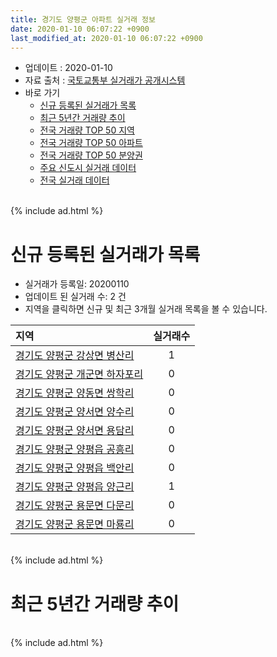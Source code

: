 ```yaml
---
title: 경기도 양평군 아파트 실거래 정보
date: 2020-01-10 06:07:22 +0900
last_modified_at: 2020-01-10 06:07:22 +0900
---
```


* 업데이트 : 2020-01-10
* 자료 출처 : [국토교통부 실거래가 공개시스템](http://rt.molit.go.kr)
* 바로 가기
    * [신규 등록된 실거래가 목록](#신규-등록된-실거래가-목록)
    * [최근 5년간 거래량 추이](#최근-5년간-거래량-추이)
    * [전국 거래량 TOP 50 지역](https://inasie.github.io/apt-trade-info/최근-3개월-전국에서-가장-거래가-많이-발생한-지역)
    * [전국 거래량 TOP 50 아파트](https://inasie.github.io/apt-trade-info/최근-3개월-전국에서-가장-거래가-많이-발생한-아파트)
    * [전국 거래량 TOP 50 분양권](https://inasie.github.io/apt-trade-info/최근-3개월-전국에서-가장-거래가-많이-발생한-분양권)
    * [주요 신도시 실거래 데이터](https://inasie.github.io/apt-trade-info/주요-신도시)
    * [전국 실거래 데이터](https://inasie.github.io/apt-trade-info/전국)

<br>
{% include ad.html %}
<br>

# 신규 등록된 실거래가 목록
* 실거래가 등록일: 20200110
* 업데이트 된 실거래 수: 2 건
* 지역을 클릭하면 신규 및 최근 3개월 실거래 목록을 볼 수 있습니다.


|지역|실거래수|
|:---|:---:|
|[경기도 양평군 강상면 병산리](https://inasie.github.io/apt-trade-info/경기도-양평군-강상면-병산리)|1|
|[경기도 양평군 개군면 하자포리](https://inasie.github.io/apt-trade-info/경기도-양평군-개군면-하자포리)|0|
|[경기도 양평군 양동면 쌍학리](https://inasie.github.io/apt-trade-info/경기도-양평군-양동면-쌍학리)|0|
|[경기도 양평군 양서면 양수리](https://inasie.github.io/apt-trade-info/경기도-양평군-양서면-양수리)|0|
|[경기도 양평군 양서면 용담리](https://inasie.github.io/apt-trade-info/경기도-양평군-양서면-용담리)|0|
|[경기도 양평군 양평읍 공흥리](https://inasie.github.io/apt-trade-info/경기도-양평군-양평읍-공흥리)|0|
|[경기도 양평군 양평읍 백안리](https://inasie.github.io/apt-trade-info/경기도-양평군-양평읍-백안리)|0|
|[경기도 양평군 양평읍 양근리](https://inasie.github.io/apt-trade-info/경기도-양평군-양평읍-양근리)|1|
|[경기도 양평군 용문면 다문리](https://inasie.github.io/apt-trade-info/경기도-양평군-용문면-다문리)|0|
|[경기도 양평군 용문면 마룡리](https://inasie.github.io/apt-trade-info/경기도-양평군-용문면-마룡리)|0|


<br>
{% include ad.html %}
<br>

# 최근 5년간 거래량 추이


<div style="width:100%;">
    <canvas id="deal_progress" height="200"></canvas>
</div>

<script>
new Chart(document.getElementById("deal_progress"), {
    type: 'line',
    data: {
        labels: ['201501','201502','201503','201504','201505','201506','201507','201508','201509','201510','201511','201512','201601','201602','201603','201604','201605','201606','201607','201608','201609','201610','201611','201612','201701','201702','201703','201704','201705','201706','201707','201708','201709','201710','201711','201712','201801','201802','201803','201804','201805','201806','201807','201808','201809','201810','201811','201812','201901','201902','201903','201904','201905','201906','201907','201908','201909','201910','201911','201912','202001'],
        datasets: [{
            label: '매매',
            pointRadius: 1,
            data: [34, 29, 55, 47, 31, 45, 41, 51, 49, 51, 27, 24, 23, 33, 28, 42, 38, 34, 32, 43, 41, 50, 23, 34, 25, 38, 44, 37, 30, 39, 32, 43, 43, 38, 43, 35, 48, 44, 58, 50, 45, 36, 36, 49, 51, 46, 31, 16, 26, 27, 28, 21, 45, 37, 38, 33, 39, 45, 43, 32, 4],
            borderColor: "rgba(255, 201, 14, 1)",
            backgroundColor: "rgba(255, 201, 14, 0.5)",
            fill: false,
            lineTension: 0
        },{
            label: '전월세',
            pointRadius: 1,
            data: [39, 27, 46, 37, 28, 30, 26, 28, 21, 41, 28, 18, 26, 31, 31, 39, 30, 44, 55, 42, 30, 34, 20, 31, 38, 58, 62, 57, 55, 40, 32, 30, 40, 35, 23, 14, 24, 34, 32, 22, 25, 44, 27, 27, 29, 22, 17, 26, 31, 38, 40, 33, 29, 28, 42, 35, 29, 21, 23, 8, 1],
            borderColor: "rgba(0, 141, 185, 1)",
            backgroundColor: "rgba(0, 141, 185, 0.5)",
            fill: false,
            lineTension: 0
        }
        ]
    },
    options: {
        responsive: true,
        title: {
            display: false
        },
        tooltips: {
            mode: 'index',
            intersect: false
        },
        hover: {
            mode: 'nearest',
            intersect: true
        },
        scales: {
            xAxes: [{
                display: true,
                scaleLabel: {
                    display: true,
                    labelString: '년/월'
                }
            }],
            yAxes: [{
                display: true,
                ticks: {
                    suggestedMin: 0,
                },
                scaleLabel: {
                    display: true,
                    labelString: '실거래 수'
                }
            }]
        }
    }
});

</script>


<br>
{% include ad.html %}
<br>

